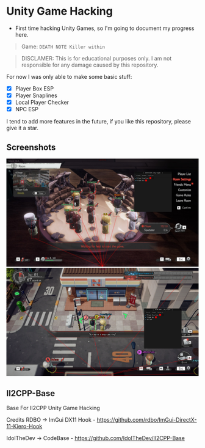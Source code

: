# Unity Game Hacking

- First time hacking Unity Games, so I'm going to document my progress here.

> Game: `DEATH NOTE Killer within`

> DISCLAMER: This is for educational purposes only. I am not responsible for any damage caused by this repository.

For now I was only able to make some basic stuff:

- [x] Player Box ESP
- [x] Player Snaplines
- [x] Local Player Checker
- [x] NPC ESP

I tend to add more features in the future, if you like this repository, please give it a star.

## Screenshots

![image](img/wall.png)
![image](img/self.png)

## Il2CPP-Base

Base For Il2CPP Unity Game Hacking

Credits
RDBO -> ImGui DX11 Hook - https://github.com/rdbo/ImGui-DirectX-11-Kiero-Hook

IdolTheDev -> CodeBase - https://github.com/IdolTheDev/Il2CPP-Base
